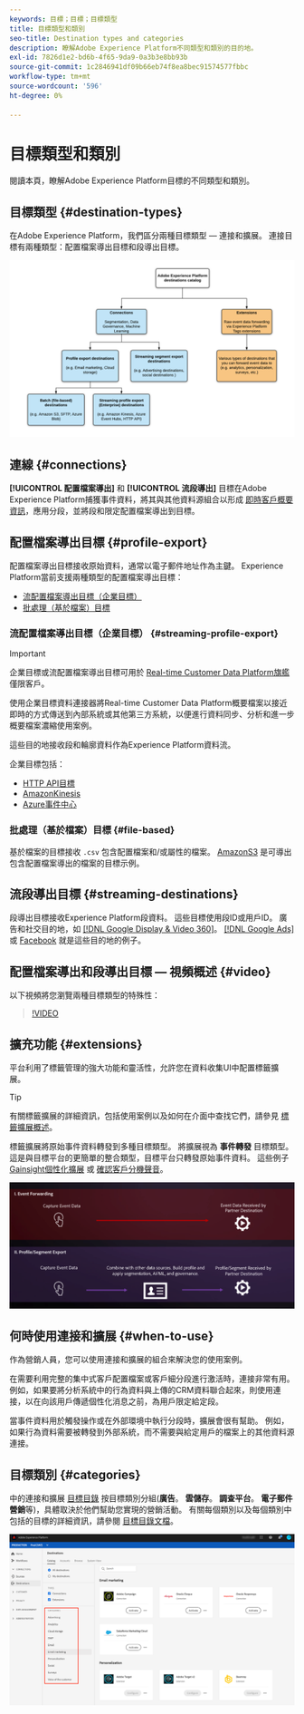 ```yaml
---
keywords: 目標；目標；目標類型
title: 目標類型和類別
seo-title: Destination types and categories
description: 瞭解Adobe Experience Platform不同類型和類別的目的地。
exl-id: 7826d1e2-bd6b-4f65-9da9-0a3b3e8bb93b
source-git-commit: 1c2846941df09b66eb74f8ea8bec91574577fbbc
workflow-type: tm+mt
source-wordcount: '596'
ht-degree: 0%

---
```


# 目標類型和類別

閱讀本頁，瞭解Adobe Experience Platform目標的不同類型和類別。

## 目標類型 {#destination-types}

在Adobe Experience Platform，我們區分兩種目標類型 — 連接和擴展。 連接目標有兩種類型：配置檔案導出目標和段導出目標。

![目標類型](./assets/destination-types/types-of-destinations.png)

## 連線 {#connections}

**[!UICONTROL 配置檔案導出]** 和 **[!UICONTROL 流段導出]** 目標在Adobe Experience Platform捕獲事件資料，將其與其他資料源組合以形成 [即時客戶概要資訊](../profile/home.md)，應用分段，並將段和限定配置檔案導出到目標。

## 配置檔案導出目標 {#profile-export}

配置檔案導出目標接收原始資料，通常以電子郵件地址作為主鍵。 Experience Platform當前支援兩種類型的配置檔案導出目標：

* [流配置檔案導出目標（企業目標）](#streaming-profile-export)
* [批處理（基於檔案）目標](#file-based)

### 流配置檔案導出目標（企業目標） {#streaming-profile-export}

>[!IMPORTANT]
>
>企業目標或流配置檔案導出目標可用於 [Real-time Customer Data Platform旗艦](https://helpx.adobe.com/legal/product-descriptions/real-time-customer-data-platform.html) 僅限客戶。

使用企業目標資料連接器將Real-time Customer Data Platform概要檔案以接近即時的方式傳送到內部系統或其他第三方系統，以便進行資料同步、分析和進一步概要檔案濃縮使用案例。

這些目的地接收段和輪廓資料作為Experience Platform資料流。

企業目標包括：

* [HTTP API目標](catalog/streaming/http-destination.md)
* [AmazonKinesis](catalog/cloud-storage/amazon-kinesis.md)
* [Azure事件中心](catalog/cloud-storage/azure-event-hubs.md)

### 批處理（基於檔案）目標 {#file-based}

基於檔案的目標接收 `.csv` 包含配置檔案和/或屬性的檔案。 [AmazonS3](catalog/cloud-storage/amazon-s3.md) 是可導出包含配置檔案導出的檔案的目標示例。

## 流段導出目標 {#streaming-destinations}

段導出目標接收Experience Platform段資料。 這些目標使用段ID或用戶ID。 廣告和社交目的地，如 [[!DNL Google Display & Video 360]](catalog/advertising/google-dv360.md)。 [[!DNL Google Ads]](catalog/advertising/google-ads-destination.md)或 [Facebook](catalog/social/facebook.md) 就是這些目的地的例子。

## 配置檔案導出和段導出目標 — 視頻概述 {#video}

以下視頻將您瀏覽兩種目標類型的特殊性：

>[!VIDEO](https://video.tv.adobe.com/v/29707?quality=12)

## 擴充功能 {#extensions}

平台利用了標籤管理的強大功能和靈活性，允許您在資料收集UI中配置標籤擴展。

>[!TIP]
>
>有關標籤擴展的詳細資訊，包括使用案例以及如何在介面中查找它們，請參見 [標籤擴展概述](./catalog/launch-extensions/overview.md)。

標籤擴展將原始事件資料轉發到多種目標類型。 將擴展視為 **事件轉發** 目標類型。 這是與目標平台的更簡單的整合類型，目標平台只轉發原始事件資料。 這些例子 [Gainsight個性化擴展](./catalog/personalization/gainsight.md) 或 [確認客戶分機聲音](./catalog/voice/confirmit-digital-feedback.md)。

![與其他目標相比的標籤擴展](./assets/common/launch-and-other-destinations.png)

## 何時使用連接和擴展 {#when-to-use}

作為營銷人員，您可以使用連接和擴展的組合來解決您的使用案例。

在需要利用完整的集中式客戶配置檔案或客戶細分段進行激活時，連接非常有用。 例如，如果要將分析系統中的行為資料與上傳的CRM資料聯合起來，則使用連接，以在向該用戶傳遞個性化消息之前，為用戶限定給定段。

當事件資料用於觸發操作或在外部環境中執行分段時，擴展會很有幫助。 例如，如果行為資料需要被轉發到外部系統，而不需要與給定用戶的檔案上的其他資料源連接。

## 目標類別 {#categories}

中的連接和擴展 [目標目錄](https://platform.adobe.com/destination/catalog) 按目標類別分組(**廣告**。 **雲儲存**。 **調查平台**。 **電子郵件營銷**&#x200B;等)，具體取決於他們幫助您實現的營銷活動。 有關每個類別以及每個類別中包括的目標的詳細資訊，請參閱 [目標目錄文檔](./catalog/overview.md)。

![目標類別](./assets/destination-types/destination-categories-menu.png)

